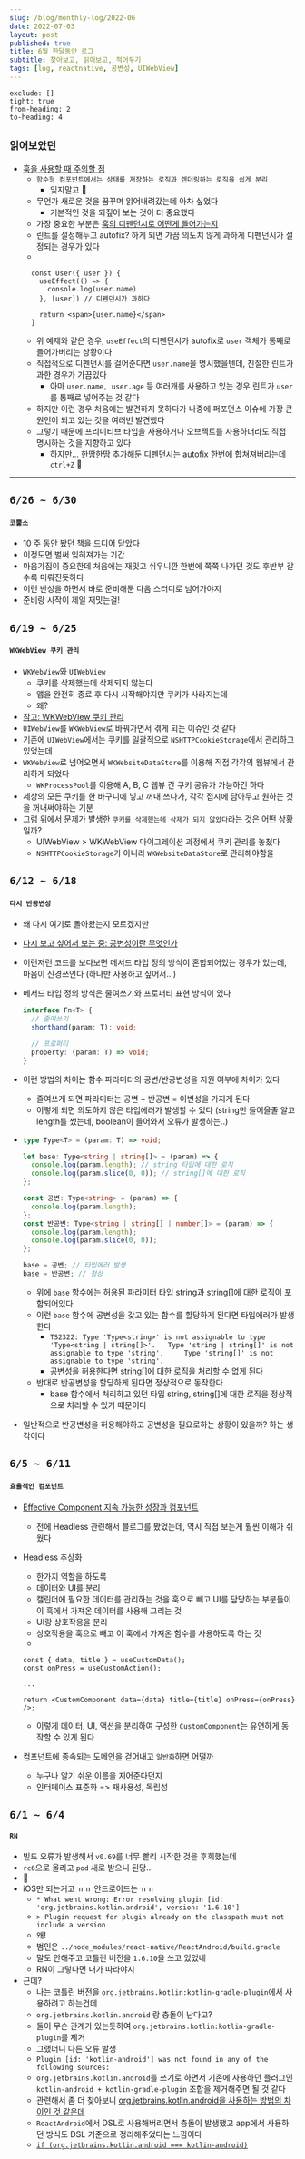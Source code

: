 ```yaml
---
slug: /blog/monthly-log/2022-06
date: 2022-07-03
layout: post
published: true
title: 6월 한달동안 로그
subtitle: 찾아보고, 읽어보고, 적어두기
tags: [log, reactnative, 공변성, UIWebView]
---
```


```toc
exclude: []
tight: true
from-heading: 2
to-heading: 4
```

## `읽어보았던`

- [훅을 사용할 때 주의할 점](https://velog.io/@lky5697/hooks-considered-harmful)
  - `함수형 컴포넌트에서는 상태를 저장하는 로직과 렌더링하는 로직을 쉽게 분리`
    - 잊지말고 🚨
  - 무언가 새로운 것을 꿈꾸며 읽어내려갔는데 아차 싶었다
    - 기본적인 것을 되짚어 보는 것이 더 중요했다
  - 가장 중요한 부분은 [훅의 디펜던시로 어떤게 들어가는지](https://velog.io/@lky5697/hooks-considered-harmful#%ED%9B%85-%EB%B0%8F-%EC%A0%95%EC%B2%B4%EC%84%B1)
  - 린트를 설정해두고 autofix? 하게 되면 가끔 의도치 않게 과하게 디펜던시가 설정되는 경우가 있다
  -
  ```tsx
  	const User({ user }) {
  	  useEffect(() => {
  	    console.log(user.name)
  	  }, [user]) // 디펜던시가 과하다

  	  return <span>{user.name}</span>
  	}
  ```
  - 위 예제와 같은 경우, `useEffect`의 디펜던시가 autofix로 `user` 객체가 통째로 들어가버리는 상황이다
  - 직접적으로 디펜던시를 걸어준다면 `user.name`을 명시했을텐데, 친절한 린트가 과한 경우가 가끔있다
    - 아마 `user.name, user.age` 등 여러개를 사용하고 있는 경우 린트가 `user`를 통째로 넣어주는 것 같다
  - 하지만 이런 경우 처음에는 발견하지 못하다가 나중에 퍼포먼스 이슈에 가장 큰 원인이 되고 있는 것을 여러번 발견했다
  - 그렇기 때문에 프리미티브 타입을 사용하거나 오브젝트를 사용하더라도 직접 명시하는 것을 지향하고 있다
    - 하지만... 한땀한땀 추가해둔 디펜던시는 autofix 한번에 합쳐져버리는데 `ctrl+Z` 🙈

---

## `6/26 ~ 6/30`

#### `코뿔소`

- 10 주 동안 봤던 책을 드디어 닫았다
- 이정도면 벌써 잊혀져가는 기간
- 마음가짐이 중요한데 처음에는 재밋고 쉬우니깐 한번에 쭉쭉 나가던 것도 후반부 갈수록 미뤄진듯하다
- 이런 반성을 하면서 바로 준비해둔 다음 스터디로 넘어가야지
- 준비랑 시작이 제일 재밋는걸!

## `6/19 ~ 6/25`

#### `WKWebView 쿠키 관리`

- `WKWebView`와 `UIWebView`
  - 쿠키를 삭제했는데 삭제되지 않는다
  - 앱을 완전히 종료 후 다시 시작해야지만 쿠키가 사라지는데
  - 왜?
- [참고: WKWebView 쿠키 관리](https://twih1203.medium.com/objective-c-wkwebview-%EC%BF%A0%ED%82%A4-%EA%B4%80%EB%A6%AC%ED%95%98%EA%B8%B0-4b1fbb5f6b35)
- `UIWebView`를 `WKWebView`로 바꿔가면서 겪게 되는 이슈인 것 같다
- 기존에 `UIWebView`에서는 쿠키를 일괄적으로 `NSHTTPCookieStorage`에서 관리하고 있었는데
- `WKWebView`로 넘어오면서 `WKWebsiteDataStore`를 이용해 직접 각각의 웹뷰에서 관리하게 되었다
  - `WKProcessPool`를 이용해 A, B, C 웹뷰 간 쿠키 공유가 가능하긴 하다
- 세상의 모든 쿠키를 한 바구니에 넣고 꺼내 쓰다가, 각각 접시에 담아두고 원하는 것을 꺼내써야하는 기분
- 그럼 위에서 문제가 발생한 `쿠키를 삭제했는데 삭제가 되지 않았다`라는 것은 어떤 상황일까?
  - UIWebView > WKWebView 마이그레이션 과정에서 쿠키 관리를 놓쳤다
  - `NSHTTPCookieStorage`가 아니라 `WKWebsiteDataStore`로 관리해야함을

## `6/12 ~ 6/18`

#### `다시 반공변성`

- 왜 다시 여기로 돌아왔는지 모르겠지만
- [다시 보고 싶어서 보는 중: 공변성이란 무엇인가](https://seob.dev/posts/%EA%B3%B5%EB%B3%80%EC%84%B1%EC%9D%B4%EB%9E%80-%EB%AC%B4%EC%97%87%EC%9D%B8%EA%B0%80/)
- 이런저런 코드를 보다보면 메서드 타입 정의 방식이 혼합되어있는 경우가 있는데, 마음이 신경쓰인다 (하나만 사용하고 싶어서...)
- 메서드 타입 정의 방식은 줄여쓰기와 프로퍼티 표현 방식이 있다

  ```ts
  interface Fn<T> {
    // 줄여쓰기
    shorthand(param: T): void;

    // 프로퍼티
    property: (param: T) => void;
  }
  ```

- 이런 방법의 차이는 함수 파라미터의 공변/반공변성을 지원 여부에 차이가 있다
  - 줄여쓰게 되면 파라미터는 공변 + 반공변 = 이변성을 가지게 된다
  - 이렇게 되면 의도하지 않은 타입에러가 발생할 수 있다 (string만 들어올줄 알고 length를 썼는데, boolean이 들어와서 오류가 발생하는..)
- ```ts
  type Type<T> = (param: T) => void;

  let base: Type<string | string[]> = (param) => {
    console.log(param.length); // string 타입에 대한 로직
    console.log(param.slice(0, 0)); // string[]에 대한 로직
  };

  const 공변: Type<string> = (param) => {
    console.log(param.length);
  };
  const 반공변: Type<string | string[] | number[]> = (param) => {
    console.log(param.length);
    console.log(param.slice(0, 0));
  };

  base = 공변; // 타입에러 발생
  base = 반공변; // 정상
  ```

  - 위에 `base` 함수에는 허용된 파라미터 타입 string과 string[]에 대한 로직이 포함되어있다
  - 이런 `base` 함수에 공변성을 갖고 있는 함수를 할당하게 된다면 타입에러가 발생한다
    - `TS2322: Type 'Type<string>' is not assignable to type 'Type<string | string[]>'.   Type 'string | string[]' is not assignable to type 'string'.     Type 'string[]' is not assignable to type 'string'.`
    - 공변성을 허용한다면 string[]에 대한 로직을 처리할 수 없게 된다
  - 반대로 반공변성을 할당하게 된다면 정상적으로 동작한다
    - base 함수에서 처리하고 있던 타입 string, string[]에 대한 로직을 정상적으로 처리할 수 있기 때문이다

- 일반적으로 반공변성을 허용해야하고 공변성을 필요로하는 상황이 있을까? 하는 생각이다

## `6/5 ~ 6/11`

#### `효율적인 컴포넌트`

- [Effective Component 지속 가능한 성장과 컴포넌트](https://www.youtube.com/watch?v=fR8tsJ2r7Eg)
  - 전에 Headless 관련해서 블로그를 봤었는데, 역시 직접 보는게 훨씬 이해가 쉬웠다
- Headless 추상화

  - 한가지 역할을 하도록
  - 데이터와 UI를 분리
  - 캘린더에 필요한 데이터를 관리하는 것을 훅으로 빼고 UI를 담당하는 부분들이 이 훅에서 가져온 데이터를 사용해 그리는 것
  - UI랑 상호작용을 분리
  - 상호작용을 훅으로 빼고 이 훅에서 가져온 함수를 사용하도록 하는 것
  -

  ```tsx
  const { data, title } = useCustomData();
  const onPress = useCustomAction();

  ...

  return <CustomComponent data={data} title={title} onPress={onPress} />;
  ```

  - 이렇게 데이터, UI, 액션을 분리하여 구성한 `CustomComponent`는 유연하게 동작할 수 있게 된다

- 컴포넌트에 종속되는 도메인을 걷어내고 `일반화`하면 어떨까
  - 누구나 알기 쉬운 이름을 지어준다던지
  - 인터페이스 표준화 => 재사용성, 독립성

## `6/1 ~ 6/4`

#### `RN`

- 빌드 오류가 발생해서 `v0.69`를 너무 빨리 시작한 것을 후회했는데
- `rc6`으로 올리고 `pod` 새로 받으니 된당...
- 🙈
- iOS만 되는거고 ㅠㅠ 안드로이드는 ㅠㅠ
  - `* What went wrong: Error resolving plugin [id: 'org.jetbrains.kotlin.android', version: '1.6.10']`
  - `> Plugin request for plugin already on the classpath must not include a version`
  - 왜!
  - 범인은 `../node_modules/react-native/ReactAndroid/build.gradle`
  - 말도 안해주고 코틀린 버전을 `1.6.10`을 쓰고 있었네
  - RN이 그렇다면 내가 따라야지
- 근데?
  - 나는 코틀린 버전을 `org.jetbrains.kotlin:kotlin-gradle-plugin`에서 사용하려고 하는건데
  - `org.jetbrains.kotlin.android` 랑 충돌이 난다고?
  - 둘이 무슨 관계가 있는듯하여 `org.jetbrains.kotlin:kotlin-gradle-plugin`를 제거
  - 그랬더니 다른 오류 발생
  - `Plugin [id: 'kotlin-android'] was not found in any of the following sources:`
  - `org.jetbrains.kotlin.android`를 쓰기로 하면서 기존에 사용하던 플러그인 `kotlin-android + kotlin-gradle-plugin` 조합을 제거해주면 될 것 같다
  - 관련해서 좀 더 찾아보니 [org.jetbrains.kotlin.android을 사용하는 방법의 차이인 것 같은데](https://plugins.gradle.org/plugin/org.jetbrains.kotlin.android)
  - `ReactAndroid`에서 DSL로 사용해버리면서 충돌이 발생했고 app에서 사용하던 방식도 DSL 기준으로 정리해주었다는 느낌이다
  - [`if (org.jetbrains.kotlin.android === kotlin-android)`](https://stackoverflow.com/questions/69297003/are-kotlin-android-and-org-jetbrains-kotlin-android-the-same)
